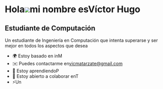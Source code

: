 Hola![](https://user-images.githubusercontent.com/18350557/176309783-0785949b-9127-417c-8b55-ab5a4333674e.gif)mi nombre esVíctor Hugo
=====================================================================================================================================

Estudiante de Computación
-------------------------

Un estudiante de Ingeniería en Computación que intenta superarse y ser mejor en todos los aspectos que desea

*   🌍 Estoy basado en inM
*   ✉️ Puedes contactarme en[vicmatarzate@gmail.com](mailto:vicmatarzate@gmail.com)
*   🧠 Estoy aprendiendoP
*   🤝 Estoy abierto a colaborar enT
*   ⚡Un
